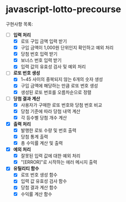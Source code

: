 # javascript-lotto-precourse

구현사항 목록:

- [ ] **입력 처리**
    - [x] 로또 구입 금액 입력 받기
    - [x] 구입 금액이 1,000원 단위인지 확인하고 예외 처리
    - [x] 당첨 번호 입력 받기
    - [x] 보너스 번호 입력 받기
    - [x] 입력 값의 유효성 검사 및 예외 처리

- [ ] **로또 번호 생성**
    - [x] 1~45 사이의 중복되지 않는 6개의 숫자 생성
    - [x] 구입 금액에 해당하는 만큼 로또 번호 생성
    - [x] 생성된 로또 번호를 오름차순으로 정렬

- [ ] **당첨 결과 계산**
    - [x] 사용자가 구매한 로또 번호와 당첨 번호 비교
    - [x] 당첨 기준에 따라 당첨 내역 계산
    - [x] 각 등수별 당첨 개수 계산

- [x] **출력 처리**
    - [x] 발행한 로또 수량 및 번호 출력
    - [x] 당첨 통계 출력
    - [x] 총 수익률 계산 및 출력

- [x] **예외 처리**
    - [x] 잘못된 입력 값에 대한 예외 처리
    - [x] "[ERROR]"로 시작하는 에러 메시지 출력

- [x] **유틸리티 함수**
    - [x] 로또 번호 생성 함수
    - [x] 입력 값 유효성 검사 함수
    - [x] 당첨 결과 계산 함수
    - [x] 수익률 계산 함수
